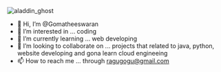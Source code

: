 <img src='https://media.giphy.com/media/QBA3TWKC2BKs0E99Fn/giphy.gif' alt='aladdin_ghost'>

- 👋 Hi, I’m @Gomatheeswaran
- 👀 I’m interested in ... coding
- 🌱 I’m currently learning ... web developing
- 💞️ I’m looking to collaborate on ... projects that related to java, python, website developing and gona learn cloud engineeing
- 📫 How to reach me ... through ragugogu@gmail.com

<!---
Gomatheeswaran/Gomatheeswaran is a ✨ special ✨ repository because its `README.md` (this file) appears on your GitHub profile.
You can click the Preview link to take a look at your changes.
--->
